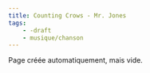 ```yaml
---
title: Counting Crows - Mr. Jones
tags:
    - -draft
    - musique/chanson
---
```


Page créée automatiquement, mais vide.
